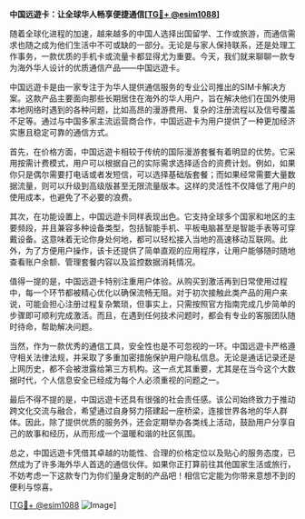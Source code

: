 **中国远遊卡：让全球华人畅享便捷通信[[TG💪+ @esim1088](https://t.me/s/esim1088)]**

随着全球化进程的加速，越来越多的中国人选择出国留学、工作或旅游，而通信需求也随之成为他们生活中不可或缺的一部分。无论是与家人保持联系，还是处理工作事务，一款优质的手机卡或流量卡都显得尤为重要。今天，我们就来聊聊一款专为海外华人设计的优质通信产品——中国远遊卡。

中国远遊卡是由一家专注于为华人提供通信服务的专业公司推出的SIM卡解决方案。这款产品主要面向那些长期居住在海外的华人用户，旨在解决他们在国外使用本地网络时遇到的各种问题，比如高昂的漫游费用、复杂的注册流程以及信号覆盖不足等。通过与中国多家主流运营商合作，中国远遊卡为用户提供了一种更加经济实惠且稳定可靠的通信方式。

首先，在价格方面，中国远遊卡相较于传统的国际漫游套餐有着明显的优势。它采用按需计费模式，用户可以根据自己的实际需求选择适合的资费计划。例如，如果你只是偶尔需要打电话或者发短信，可以选择基础版套餐；而如果经常需要大量数据流量，则可以升级到高级版甚至无限流量版本。这样的灵活性不仅降低了用户的使用成本，也避免了不必要的浪费。

其次，在功能设置上，中国远遊卡同样表现出色。它支持全球多个国家和地区的主要频段，并且兼容多种设备类型，包括智能手机、平板电脑甚至是智能手表等可穿戴设备。这意味着无论你身处何地，都可以轻松接入当地的高速移动互联网。此外，为了方便用户操作，该卡还提供了简单直观的应用程序，让用户能够随时随地查看账户余额、管理套餐内容以及监控数据消耗情况。

值得一提的是，中国远遊卡特别注重用户体验。从购买到激活再到日常使用过程中，每一个环节都被精心优化以确保流畅无阻。对于初次接触此类产品的用户来说，可能会担心注册过程复杂繁琐，但事实上，只需按照官方指南完成几步简单的步骤即可顺利完成激活。而且，在遇到任何技术问题时，都会有专业的客服团队随时待命，帮助解决问题。

当然，作为一款优秀的通信工具，安全性也是不可忽视的一环。中国远遊卡严格遵守相关法律法规，并采取了多重加密措施保护用户隐私信息。无论是通话记录还是上网历史，都不会被泄露给第三方机构。这一点尤其重要，尤其是在当今这个大数据时代，个人信息安全已经成为每个人必须重视的问题之一。

最后不得不提的是，中国远遊卡还具有很强的社会责任感。该公司始终致力于推动跨文化交流与融合，希望通过自身努力搭建起一座桥梁，连接世界各地的华人群体。因此，除了提供优质的服务外，还会定期举办各类线上活动，鼓励用户分享自己的故事和经历，从而形成一个温暖和谐的社区氛围。

总之，中国远遊卡凭借其卓越的功能性、合理的价格定位以及贴心的服务态度，已然成为了许多海外华人首选的通信伙伴。如果你正打算前往其他国家生活或旅行，不妨考虑一下这款专门为你们量身定制的产品吧！相信它定能为你带来意想不到的便利与惊喜。

[[TG💪+ @esim1088](https://t.me/s/esim1088) ![Image](https://i.postimg.cc/4NQfJmqS/Snipaste-2025-05-13-00-14-12.png)]